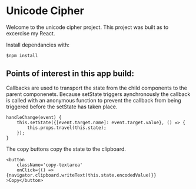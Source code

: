 # Unicode Cipher

Welcome to the unicode cipher project. This project was built as to excercise my React.

Install dependancies with:
```
$npm install
```

## Points of interest in this app build:

Callbacks are used to transport the state from the child components to the parent componenets. Because setState triggers aynchronously the callback is called with an anonymous function to prevent the callback from being triggered before the setState has taken place. 

```
handleChange(event) {
    this.setState({[event.target.name]: event.target.value}, () => {
        this.props.travel(this.state);
    });
}
```

The copy buttons copy the state to the clipboard.

```
<button
    className='copy-textarea' 
    onClick={() => {navigator.clipboard.writeText(this.state.encodedValue)}}
>Copy</button>
```

